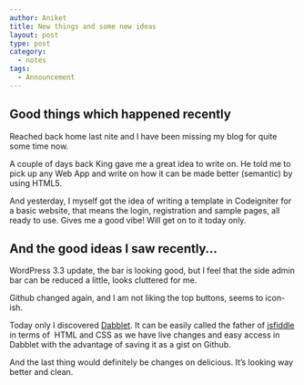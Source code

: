 ```yaml
---
author: Aniket
title: New things and some new ideas
layout: post
type: post
category:
  - notes
tags:
  - Announcement
---
```

## Good things which happened recently

Reached back home last nite and I have been missing my blog for quite some time now.

A couple of days back King gave me a great idea to write on. He told me to pick up any Web App and write on how it can be made better (semantic) by using HTML5.

And yesterday, I myself got the idea of writing a template in Codeigniter for a basic website, that means the login, registration and sample pages, all ready to use. Gives me a good vibe! Will get on to it today only.

## And the good ideas I saw recently…

WordPress 3.3 update, the bar is looking good, but I feel that the side admin bar can be reduced a little, looks cluttered for me.

Github changed again, and I am not liking the top buttons, seems to icon-ish.

Today only I discovered [Dabblet][1]. It can be easily called the father of [jsfiddle][2] in terms of  HTML and CSS as we have live changes and easy access in Dabblet with the advantage of saving it as a gist on Github.

And the last thing would definitely be changes on delicious. It’s looking way better and clean.

 [1]: http://dabblet.com/ "Dabblet"
 [2]: http://jsfiddle.net "jsFiddle"